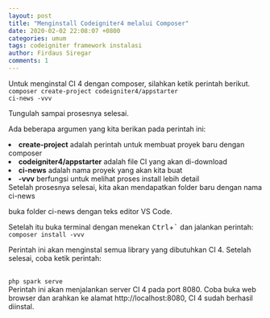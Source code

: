 ```yaml
---
layout: post
title: "Menginstall Codeigniter4 melalui Composer"
date: 2020-02-02 22:08:07 +0800
categories: umum
tags: codeigniter framework instalasi
author: Firdaus Siregar
comments: 1
---
```


Untuk menginstal CI 4 dengan composer, silahkan ketik perintah berikut.
<br/><code>composer create-project codeigniter4/appstarter ci-news -vvv</code>

Tungulah sampai prosesnya selesai.

Ada beberapa argumen yang kita berikan pada perintah ini:

<li><b>create-project</b> adalah perintah untuk membuat proyek baru dengan composer</li>
<li><b>codeigniter4/appstarter</b> adalah file CI yang akan di-download</li>
<li><b>ci-news</b> adalah nama proyek yang akan kita buat</li>
<li><b>-vvv</b> berfungsi untuk melihat proses install lebih detail</li>
Setelah prosesnya selesai, kita akan mendapatkan folder baru dengan nama ci-news</>

buka folder ci-news dengan teks editor VS Code.

Setelah itu buka terminal dengan menekan <kbd>Ctrl</kbd>+<kbd>`</kbd> dan jalankan perintah:
<br/><code>composer install -vvv</code>

Perintah ini akan menginstal semua library yang dibutuhkan CI 4.
Setelah selesai, coba ketik perintah:

<br/><code>php spark serve</code><br/>
Perintah ini akan menjalankan server CI 4 pada port 8080.
Coba buka web browser dan arahkan ke alamat http://localhost:8080,
CI 4 sudah berhasil diinstal.
